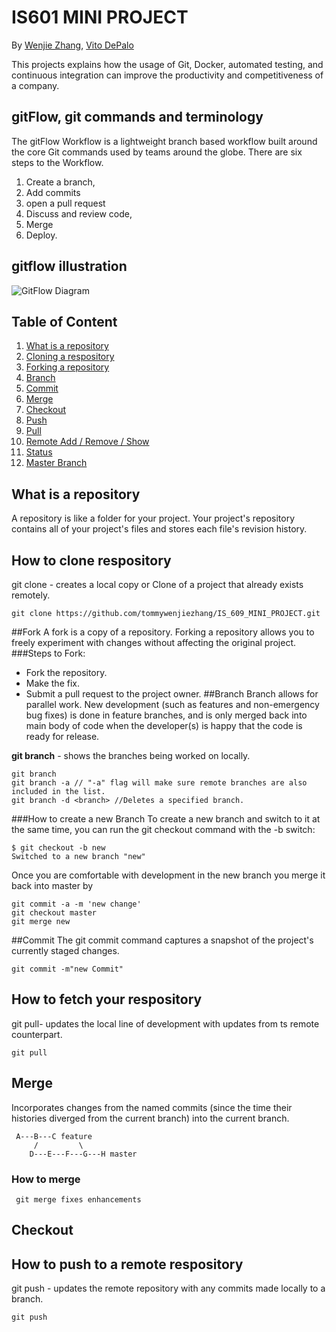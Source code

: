 # IS601 MINI PROJECT
By [Wenjie Zhang](), [Vito DePalo]()

This projects explains how the usage of Git, Docker, automated testing, and continuous integration can improve the productivity and competitiveness of a company.
## gitFlow, git commands and terminology
The gitFlow Workflow is a lightweight branch based workflow built around the core Git commands used by teams around the globe. There are six steps to the Workflow. 
1. Create a branch, 
2. Add commits 
3. open a pull request 
4.  Discuss and review code, 
5.  Merge 
6.  Deploy.

## gitflow illustration ##
![GitFlow Diagram](https://datasift.github.io/gitflow/GitFlowFeatureBranches.png)

## Table of Content
1. [What is a repository](#What-is-a-repository)
2. [Cloning  a respository](#How-to-clone-respository)
3. [Forking a repository](#fork)
4. [Branch](#branch)
5. [Commit](#Commit)
6. [Merge](#merge)
7. [Checkout](#Checkout)
8. [Push](#push)
9. [Pull](#pull)
10. [Remote Add / Remove / Show](#remote)
11. [Status](#status)
12. [Master Branch](#master)


## What is a repository
A repository is like a folder for your project. Your project's repository contains all of your project's files and stores each file's revision history.
## How to clone respository
git clone - creates a local copy or Clone of a project that already exists remotely.
```
git clone https://github.com/tommywenjiezhang/IS_609_MINI_PROJECT.git
```
##Fork
A fork is a copy of a repository. Forking a repository allows you to freely experiment with changes without affecting the original project.
###Steps to Fork:
- Fork the repository.
- Make the fix.
- Submit a pull request to the project owner.
##Branch
Branch allows for parallel work. New development (such as features and non-emergency bug fixes) is done in feature branches, and is only merged back into main body of code when the developer(s) is happy that the code is ready for release.

**git branch** - shows the branches being worked on locally.
```
git branch 
git branch -a // "-a" flag will make sure remote branches are also included in the list.
git branch -d <branch> //Deletes a specified branch.
```
###How to create a new Branch 
To create a new branch and switch to it at the same time, you can run the git checkout command with the -b switch:
```
$ git checkout -b new
Switched to a new branch "new"
```
Once you are comfortable with development in the new branch you merge it back into master by
```
git commit -a -m 'new change'
git checkout master
git merge new
```
##Commit
The git commit command captures a snapshot of the project's currently staged changes. 
```
git commit -m"new Commit"
```
## How to fetch your respository
git pull- updates the local line of development with updates from ts remote counterpart.
```
git pull
```
## Merge
Incorporates changes from the named commits (since the time their histories diverged from the current branch) into the current branch. 
```
 A---B---C feature
	 /         \
    D---E---F---G---H master
```
### How to merge
```
 git merge fixes enhancements
```
## Checkout

## How to push to a remote respository
git push - updates the remote repository with any commits made locally to a branch.
```
git push
```



